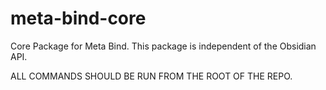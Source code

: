 # meta-bind-core

Core Package for Meta Bind. This package is independent of the Obsidian API.

ALL COMMANDS SHOULD BE RUN FROM THE ROOT OF THE REPO.
